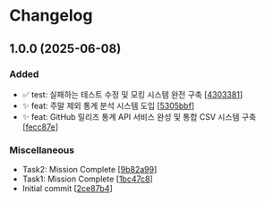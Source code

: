 # Changelog

<a name="1.0.0"></a>
## 1.0.0 (2025-06-08)

### Added

- ✅ test: 실패하는 테스트 수정 및 모킹 시스템 완전 구축 [[4303381](https://github.com/YunSeok-Choi/YunSeok-Choi-Solvr-Q7/commit/430338167bcade02a0fc3957914e15c34ff4ff7b)]
- ✨ feat: 주말 제외 통계 분석 시스템 도입 [[5305bbf](https://github.com/YunSeok-Choi/YunSeok-Choi-Solvr-Q7/commit/5305bbf216227146be61c1e4c3a0d50c0c949681)]
- ✨ feat: GitHub 릴리즈 통계 API 서비스 완성 및 통합 CSV 시스템 구축 [[fecc87e](https://github.com/YunSeok-Choi/YunSeok-Choi-Solvr-Q7/commit/fecc87e9bfd5dc182a843deb0d083e3b54e96ac4)]

### Miscellaneous

-  Task2: Mission Complete [[9b82a99](https://github.com/YunSeok-Choi/YunSeok-Choi-Solvr-Q7/commit/9b82a999d0a5fd5ccf3f9a42cbf7ca5b08a4de91)]
-  Task1: Mission Complete [[1bc47c8](https://github.com/YunSeok-Choi/YunSeok-Choi-Solvr-Q7/commit/1bc47c81ac74c2ccfd27d0e07b045c34fae46764)]
-  Initial commit [[2ce87b4](https://github.com/YunSeok-Choi/YunSeok-Choi-Solvr-Q7/commit/2ce87b4df55f31a4f1fc3f6ec7268840a12ad1f2)]


